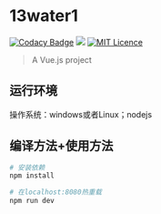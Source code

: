 # 13water1

[![Codacy Badge](https://api.codacy.com/project/badge/Grade/b04a3a6b93d841258ab684f7ac5270ac)](https://www.codacy.com/manual/ronghuijun/13water?utm_source=github.com&amp;utm_medium=referral&amp;utm_content=ronghuijun/13water&amp;utm_campaign=Badge_Grade) ![](https://img.shields.io/badge/language-JavaScript-orange.svg) [![MIT Licence](https://badges.frapsoft.com/os/mit/mit.svg?v=103)](https://opensource.org/licenses/mit-license.php)   

> A Vue.js project

## 运行环境
操作系统：windows或者Linux；nodejs

## 编译方法+使用方法

``` bash
# 安装依赖
npm install

# 在localhost:8080热重载
npm run dev




